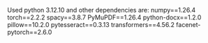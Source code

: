 Used python 3.12.10
and other dependencies are:
numpy==1.26.4
torch==2.2.2
spacy==3.8.7 
PyMuPDF==1.26.4 
python-docx==1.2.0 
pillow==10.2.0 
pytesseract==0.3.13 
transformers==4.56.2 
facenet-pytorch==2.6.0
